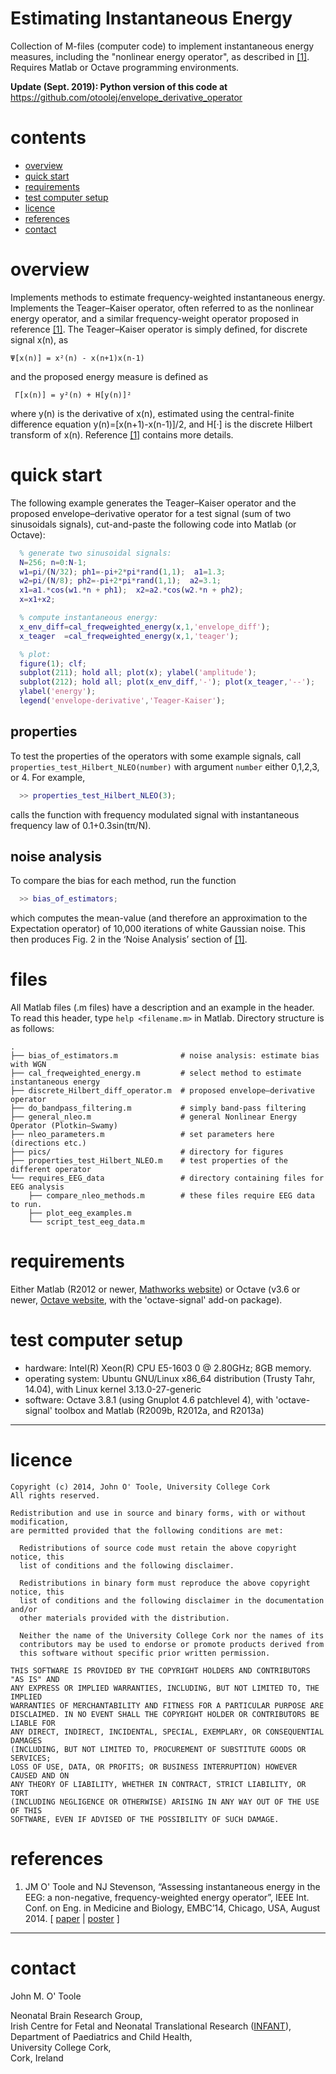 Estimating Instantaneous Energy 
================================

Collection of M-files (computer code) to implement instantaneous energy measures, including the "nonlinear energy operator", as
described in [[1]](#references).
Requires Matlab or Octave programming environments.

__Update (Sept. 2019): Python version of this code at__ https://github.com/otoolej/envelope_derivative_operator

# contents
* [overview](#overview)
* [quick start](#quick-start)
* [requirements](#requirements)
* [test computer setup](#test-computer-setup)
* [licence](#licence)
* [references](#references)
* [contact](#contact)


# overview
Implements methods to estimate frequency-weighted instantaneous energy.  Implements the
Teager–Kaiser operator, often referred to as the nonlinear energy operator, and a similar
frequency-weight operator proposed in reference [[1]](#references). The Teager–Kaiser operator is
simply defined, for discrete signal x(n), as
```
Ψ[x(n)] = x²(n) - x(n+1)x(n-1)
```  
and the proposed energy measure is defined as
```
 Γ[x(n)] = y²(n) + H[y(n)]²
```
where y(n) is the derivative of x(n), estimated using the central-finite difference
equation y(n)=[x(n+1)-x(n-1)]/2, and H[·] is the discrete Hilbert transform of x(n).  Reference [[1]](#references) contains more details.


# quick start

The following example generates the Teager–Kaiser operator and the proposed
envelope–derivative operator for a test signal (sum of two sinusoidals signals),
cut-and-paste the following code into Matlab (or Octave):
```matlab
  % generate two sinusoidal signals:
  N=256; n=0:N-1;
  w1=pi/(N/32); ph1=-pi+2*pi*rand(1,1);  a1=1.3;
  w2=pi/(N/8); ph2=-pi+2*pi*rand(1,1);  a2=3.1;
  x1=a1.*cos(w1.*n + ph1);  x2=a2.*cos(w2.*n + ph2);
  x=x1+x2;

  % compute instantaneous energy:
  x_env_diff=cal_freqweighted_energy(x,1,'envelope_diff');
  x_teager  =cal_freqweighted_energy(x,1,'teager');

  % plot:
  figure(1); clf; 
  subplot(211); hold all; plot(x); ylabel('amplitude');
  subplot(212); hold all; plot(x_env_diff,'-'); plot(x_teager,'--');
  ylabel('energy');
  legend('envelope-derivative','Teager-Kaiser');
```


## properties
To test the properties of the operators with some example signals, call
`properties_test_Hilbert_NLEO(number)` with argument `number` either 0,1,2,3, or 4. For
example, 
```matlab
  >> properties_test_Hilbert_NLEO(3);
```
calls the function with frequency modulated signal with instantaneous frequency law of
0.1+0.3sin(tπ/N).

## noise analysis
To compare the bias for each method, run the function
```matlab
  >> bias_of_estimators;
```
which computes the mean-value (and therefore an approximation to the Expectation operator)
of 10,000 iterations of white Gaussian noise. This then produces Fig. 2 in the ‘Noise
Analysis’ section of [[1]](#references).


# files
All Matlab files (.m files) have a description and an example in the header. To read this
header, type `help <filename.m>` in Matlab.  Directory structure is as follows: 
```
.
├── bias_of_estimators.m              # noise analysis: estimate bias with WGN
├── cal_freqweighted_energy.m         # select method to estimate instantaneous energy
├── discrete_Hilbert_diff_operator.m  # proposed envelope–derivative operator
├── do_bandpass_filtering.m           # simply band-pass filtering
├── general_nleo.m                    # general Nonlinear Energy Operator (Plotkin–Swamy)
├── nleo_parameters.m                 # set parameters here (directions etc.)
├── pics/                             # directory for figures
├── properties_test_Hilbert_NLEO.m    # test properties of the different operator
└── requires_EEG_data		          # directory containing files for EEG analysis
    ├── compare_nleo_methods.m		  # these files require EEG data to run.
    ├── plot_eeg_examples.m	
    └── script_test_eeg_data.m
```


# requirements
Either Matlab (R2012 or newer,
[Mathworks website](http://www.mathworks.co.uk/products/matlab/)) or Octave (v3.6 or
newer, [Octave website](http://www.gnu.org/software/octave/index.html), with the
'octave-signal' add-on package).



# test computer setup
- hardware:  Intel(R) Xeon(R) CPU E5-1603 0 @ 2.80GHz; 8GB memory.
- operating system: Ubuntu GNU/Linux x86_64 distribution (Trusty Tahr, 14.04), with Linux kernel 3.13.0-27-generic
- software: Octave 3.8.1 (using Gnuplot 4.6 patchlevel 4), with 'octave-signal' toolbox and Matlab (R2009b, R2012a, and R2013a)

---

# licence

```
Copyright (c) 2014, John O' Toole, University College Cork
All rights reserved.

Redistribution and use in source and binary forms, with or without modification,
are permitted provided that the following conditions are met:

  Redistributions of source code must retain the above copyright notice, this
  list of conditions and the following disclaimer.

  Redistributions in binary form must reproduce the above copyright notice, this
  list of conditions and the following disclaimer in the documentation and/or
  other materials provided with the distribution.

  Neither the name of the University College Cork nor the names of its
  contributors may be used to endorse or promote products derived from
  this software without specific prior written permission.

THIS SOFTWARE IS PROVIDED BY THE COPYRIGHT HOLDERS AND CONTRIBUTORS "AS IS" AND
ANY EXPRESS OR IMPLIED WARRANTIES, INCLUDING, BUT NOT LIMITED TO, THE IMPLIED
WARRANTIES OF MERCHANTABILITY AND FITNESS FOR A PARTICULAR PURPOSE ARE
DISCLAIMED. IN NO EVENT SHALL THE COPYRIGHT HOLDER OR CONTRIBUTORS BE LIABLE FOR
ANY DIRECT, INDIRECT, INCIDENTAL, SPECIAL, EXEMPLARY, OR CONSEQUENTIAL DAMAGES
(INCLUDING, BUT NOT LIMITED TO, PROCUREMENT OF SUBSTITUTE GOODS OR SERVICES;
LOSS OF USE, DATA, OR PROFITS; OR BUSINESS INTERRUPTION) HOWEVER CAUSED AND ON
ANY THEORY OF LIABILITY, WHETHER IN CONTRACT, STRICT LIABILITY, OR TORT
(INCLUDING NEGLIGENCE OR OTHERWISE) ARISING IN ANY WAY OUT OF THE USE OF THIS
SOFTWARE, EVEN IF ADVISED OF THE POSSIBILITY OF SUCH DAMAGE.
```


# references

1. JM O' Toole and NJ Stevenson, “Assessing instantaneous energy in the EEG: a
non-negative, frequency-weighted energy operator”, IEEE Int. Conf. on Eng. in Medicine and
Biology, EMBC’14, Chicago, USA, August 2014. [ [paper](publications/JMOToole_energy_EMBC14.pdf) | [poster](publications/EMBC_poster_Aug2014_NLEO.pdf) ]


---

# contact

John M. O' Toole

Neonatal Brain Research Group,  
Irish Centre for Fetal and Neonatal Translational Research ([INFANT](http://www.infantcentre.ie)),  
Department of Paediatrics and Child Health,  
University College Cork,  
Cork, Ireland


